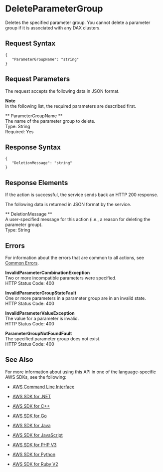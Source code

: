 # DeleteParameterGroup<a name="API_dax_DeleteParameterGroup"></a>

Deletes the specified parameter group\. You cannot delete a parameter group if it is associated with any DAX clusters\.

## Request Syntax<a name="API_dax_DeleteParameterGroup_RequestSyntax"></a>

```
{
   "ParameterGroupName": "string"
}
```

## Request Parameters<a name="API_dax_DeleteParameterGroup_RequestParameters"></a>

The request accepts the following data in JSON format\.

**Note**  
In the following list, the required parameters are described first\.

 ** ParameterGroupName **   
The name of the parameter group to delete\.  
Type: String  
Required: Yes

## Response Syntax<a name="API_dax_DeleteParameterGroup_ResponseSyntax"></a>

```
{
   "DeletionMessage": "string"
}
```

## Response Elements<a name="API_dax_DeleteParameterGroup_ResponseElements"></a>

If the action is successful, the service sends back an HTTP 200 response\.

The following data is returned in JSON format by the service\.

 ** DeletionMessage **   
A user\-specified message for this action \(i\.e\., a reason for deleting the parameter group\)\.  
Type: String

## Errors<a name="API_dax_DeleteParameterGroup_Errors"></a>

For information about the errors that are common to all actions, see [Common Errors](CommonErrors.md)\.

 **InvalidParameterCombinationException**   
Two or more incompatible parameters were specified\.  
HTTP Status Code: 400

 **InvalidParameterGroupStateFault**   
One or more parameters in a parameter group are in an invalid state\.  
HTTP Status Code: 400

 **InvalidParameterValueException**   
The value for a parameter is invalid\.  
HTTP Status Code: 400

 **ParameterGroupNotFoundFault**   
The specified parameter group does not exist\.  
HTTP Status Code: 400

## See Also<a name="API_dax_DeleteParameterGroup_SeeAlso"></a>

For more information about using this API in one of the language\-specific AWS SDKs, see the following:

+  [AWS Command Line Interface](http://docs.aws.amazon.com/goto/aws-cli/dax-2017-04-19/DeleteParameterGroup) 

+  [AWS SDK for \.NET](http://docs.aws.amazon.com/goto/DotNetSDKV3/dax-2017-04-19/DeleteParameterGroup) 

+  [AWS SDK for C\+\+](http://docs.aws.amazon.com/goto/SdkForCpp/dax-2017-04-19/DeleteParameterGroup) 

+  [AWS SDK for Go](http://docs.aws.amazon.com/goto/SdkForGoV1/dax-2017-04-19/DeleteParameterGroup) 

+  [AWS SDK for Java](http://docs.aws.amazon.com/goto/SdkForJava/dax-2017-04-19/DeleteParameterGroup) 

+  [AWS SDK for JavaScript](http://docs.aws.amazon.com/goto/AWSJavaScriptSDK/dax-2017-04-19/DeleteParameterGroup) 

+  [AWS SDK for PHP V3](http://docs.aws.amazon.com/goto/SdkForPHPV3/dax-2017-04-19/DeleteParameterGroup) 

+  [AWS SDK for Python](http://docs.aws.amazon.com/goto/boto3/dax-2017-04-19/DeleteParameterGroup) 

+  [AWS SDK for Ruby V2](http://docs.aws.amazon.com/goto/SdkForRubyV2/dax-2017-04-19/DeleteParameterGroup) 